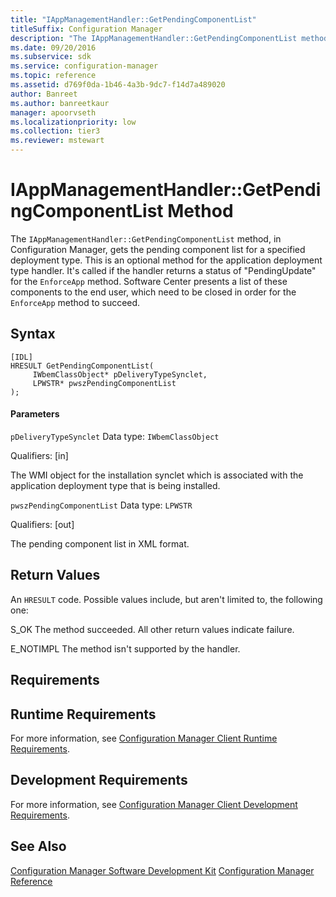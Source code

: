 ```yaml
---
title: "IAppManagementHandler::GetPendingComponentList"
titleSuffix: Configuration Manager
description: "The IAppManagementHandler::GetPendingComponentList method gets the pending component list for a specified deployment type."
ms.date: 09/20/2016
ms.subservice: sdk
ms.service: configuration-manager
ms.topic: reference
ms.assetid: d769f0da-1b46-4a3b-9dc7-f14d7a489020
author: Banreet
ms.author: banreetkaur
manager: apoorvseth
ms.localizationpriority: low
ms.collection: tier3
ms.reviewer: mstewart
---
```

# IAppManagementHandler::GetPendingComponentList Method
The `IAppManagementHandler::GetPendingComponentList` method, in Configuration Manager, gets the pending component list for a specified deployment type. This is an optional method for the application deployment type handler. It's called if the handler returns a status of "PendingUpdate" for the `EnforceApp` method.  Software Center presents a list of these components to the end user, which need to be closed in order for the `EnforceApp` method to succeed.

## Syntax

```
[IDL]
HRESULT GetPendingComponentList(
     IWbemClassObject* pDeliveryTypeSynclet,
     LPWSTR* pwszPendingComponentList
);
```

#### Parameters
 `pDeliveryTypeSynclet`
 Data type: `IWbemClassObject`

 Qualifiers: [in]

 The WMI object for the installation synclet which is associated with the application deployment type that is being installed.

 `pwszPendingComponentList`
 Data type: `LPWSTR`

 Qualifiers: [out]

 The pending component list in XML format.

## Return Values
 An `HRESULT` code. Possible values include, but aren't limited to, the following one:

 S_OK
 The method succeeded. All other return values indicate failure.

 E_NOTIMPL
 The method isn't supported by the handler.

## Requirements

## Runtime Requirements
 For more information, see [Configuration Manager Client Runtime Requirements](../../../../../develop/core/reqs/client-runtime-requirements.md).

## Development Requirements
 For more information, see [Configuration Manager Client Development Requirements](../../../../../develop/core/reqs/client-development-requirements.md).

## See Also
 [Configuration Manager Software Development Kit](../../../../../develop/core/misc/system-center-configuration-manager-sdk.md)
 [Configuration Manager Reference](../../../../../develop/reference/configuration-manager-reference.md)
